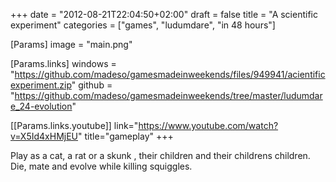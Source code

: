+++
date = "2012-08-21T22:04:50+02:00"
draft = false
title = "A scientific experiment"
categories = ["games", "ludumdare", "in 48 hours"]

[Params]
image = "main.png"

[Params.links]
windows = "https://github.com/madeso/gamesmadeinweekends/files/949941/acientificexperiment.zip"
github = "https://github.com/madeso/gamesmadeinweekends/tree/master/ludumdare_24-evolution"

[[Params.links.youtube]]
link="https://www.youtube.com/watch?v=X5Id4xHMjEU"
title="gameplay"
+++

Play as a cat, a rat or a skunk , their children and their childrens children. Die, mate and evolve while killing squiggles.
